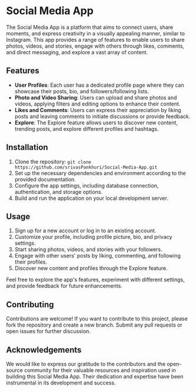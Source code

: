 # Social Media App

The Social Media App is a platform that aims to connect users, share moments, and express creativity in a visually appealing manner, similar to Instagram. This app provides a range of features to enable users to share photos, videos, and stories, engage with others through likes, comments, and direct messaging, and explore a vast array of content.

## Features

- **User Profiles**: Each user has a dedicated profile page where they can showcase their posts, bio, and followers/following lists.
- **Photo and Video Sharing**: Users can upload and share photos and videos, applying filters and editing options to enhance their content.
- **Likes and Comments**: Users can express their appreciation by liking posts and leaving comments to initiate discussions or provide feedback.
- **Explore**: The Explore feature allows users to discover new content, trending posts, and explore different profiles and hashtags.
<!-- - **Stories**: Users can create temporary stories consisting of photos or videos with various interactive elements like stickers, text, and drawings. -->
<!-- - **Direct Messaging**: Users can send private messages to connect with friends, share content, or engage in conversations.
- **Notifications**: Users receive notifications for activities related to their posts, such as likes, comments, and new followers. -->

## Installation

1. Clone the repository: `git clone https://github.com/srivasPankhuri/Social-Media-App.git`
2. Set up the necessary dependencies and environment according to the provided documentation.
3. Configure the app settings, including database connection, authentication, and storage options.
4. Build and run the application on your local development server.

## Usage

1. Sign up for a new account or log in to an existing account.
2. Customize your profile, including profile picture, bio, and privacy settings.
3. Start sharing photos, videos, and stories with your followers.
4. Engage with other users' posts by liking, commenting, and following their profiles.
5. Discover new content and profiles through the Explore feature.
<!-- 6. Connect with friends and engage in private conversations through direct messaging. -->

Feel free to explore the app's features, experiment with different settings, and provide feedback for future enhancements.

## Contributing

Contributions are welcome! If you want to contribute to this project, please fork the repository and create a new branch. Submit any pull requests or open issues for further discussion.

<!-- ## License

This project is licensed under the [MIT License](LICENSE). You are free to use, modify, and distribute this code for personal or commercial purposes.
 -->
## Acknowledgements

We would like to express our gratitude to the contributors and the open-source community for their valuable resources and inspiration used in building this Social Media App. Their dedication and expertise have been instrumental in its development and success.
